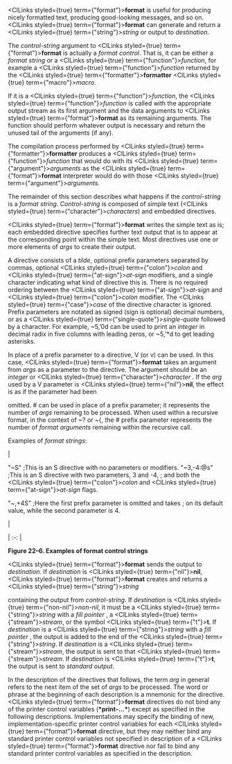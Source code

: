  



<ClLinks styled={true} term={"format"}><b>format</b></ClLinks> is useful for producing nicely formatted text, producing good-looking messages, and so on. <ClLinks styled={true} term={"format"}><b>format</b></ClLinks> can generate and return a <ClLinks styled={true} term={"string"}><i>string</i></ClLinks> or output to *destination*. 



The *control-string* argument to <ClLinks styled={true} term={"format"}><b>format</b></ClLinks> is actually a *format control*. That is, it can be either a *format string* or a <ClLinks styled={true} term={"function"}><i>function</i></ClLinks>, for example a <ClLinks styled={true} term={"function"}><i>function</i></ClLinks> returned by the <ClLinks styled={true} term={"formatter"}><b>formatter</b></ClLinks> <ClLinks styled={true} term={"macro"}><i>macro</i></ClLinks>. 



If it is a <ClLinks styled={true} term={"function"}><i>function</i></ClLinks>, the <ClLinks styled={true} term={"function"}><i>function</i></ClLinks> is called with the appropriate output stream as its first argument and the data arguments to <ClLinks styled={true} term={"format"}><b>format</b></ClLinks> as its remaining arguments. The function should perform whatever output is necessary and return the unused tail of the arguments (if any). 



The compilation process performed by <ClLinks styled={true} term={"formatter"}><b>formatter</b></ClLinks> produces a <ClLinks styled={true} term={"function"}><i>function</i></ClLinks> that would do with its <ClLinks styled={true} term={"argument"}><i>arguments</i></ClLinks> as the <ClLinks styled={true} term={"format"}><b>format</b></ClLinks> interpreter would do with those <ClLinks styled={true} term={"argument"}><i>arguments</i></ClLinks>. 



The remainder of this section describes what happens if the *control-string* is a *format string*. *Control-string* is composed of simple text (<ClLinks styled={true} term={"character"}><i>characters</i></ClLinks>) and embedded directives. 



<ClLinks styled={true} term={"format"}><b>format</b></ClLinks> writes the simple text as is; each embedded directive specifies further text output that is to appear at the corresponding point within the simple text. Most directives use one or more elements of *args* to create their output. 



A directive consists of a *tilde*, optional prefix parameters separated by commas, optional <ClLinks styled={true} term={"colon"}><i>colon</i></ClLinks> and <ClLinks styled={true} term={"at-sign"}><i>at-sign</i></ClLinks> modifiers, and a single character indicating what kind of directive this is. There is no required ordering between the <ClLinks styled={true} term={"at-sign"}><i>at-sign</i></ClLinks> and <ClLinks styled={true} term={"colon"}><i>colon</i></ClLinks> modifier. The <ClLinks styled={true} term={"case"}><i>case</i></ClLinks> of the directive character is ignored. Prefix parameters are notated as signed (sign is optional) decimal numbers, or as a <ClLinks styled={true} term={"single-quote"}><i>single-quote</i></ClLinks> followed by a character. For example, &#126;5,’0d can be used to print an *integer* in decimal radix in five columns with leading zeros, or &#126;5,’\*d to get leading asterisks. 



In place of a prefix parameter to a directive, V (or v) can be used. In this case, <ClLinks styled={true} term={"format"}><b>format</b></ClLinks> takes an argument from *args* as a parameter to the directive. The argument should be an *integer* or <ClLinks styled={true} term={"character"}><i>character</i></ClLinks> . If the *arg* used by a V parameter is <ClLinks styled={true} term={"nil"}><b>nil</b></ClLinks>, the effect is as if the parameter had been 



omitted. # can be used in place of a prefix parameter; it represents the number of *args* remaining to be processed. When used within a recursive format, in the context of &#126;? or &#126;\{, the # prefix parameter represents the number of *format arguments* remaining within the recursive call. 



Examples of *format strings*: 



|<p>"&#126;S" ;This is an S directive with no parameters or modifiers. "&#126;3,-4:@s" ;This is an S directive with two parameters, 3 and -4, ; and both the <ClLinks styled={true} term={"colon"}><i>colon</i></ClLinks> and <ClLinks styled={true} term={"at-sign"}><i>at-sign</i></ClLinks> flags. </p><p>"&#126;,+4S" ;Here the first prefix parameter is omitted and takes ; on its default value, while the second parameter is 4.</p>|

| :-: |





**Figure 22–6. Examples of format control strings** 



<ClLinks styled={true} term={"format"}><b>format</b></ClLinks> sends the output to *destination*. If *destination* is <ClLinks styled={true} term={"nil"}><b>nil</b></ClLinks>, <ClLinks styled={true} term={"format"}><b>format</b></ClLinks> creates and returns a <ClLinks styled={true} term={"string"}><i>string</i></ClLinks> 



 



 



containing the output from *control-string*. If *destination* is <ClLinks styled={true} term={"non-nil"}><i>non-nil</i></ClLinks>, it must be a <ClLinks styled={true} term={"string"}><i>string</i></ClLinks> with a *fill pointer* , a <ClLinks styled={true} term={"stream"}><i>stream</i></ClLinks>, or the symbol <ClLinks styled={true} term={"t"}><b>t</b></ClLinks>. If *destination* is a <ClLinks styled={true} term={"string"}><i>string</i></ClLinks> with a *fill pointer* , the output is added to the end of the <ClLinks styled={true} term={"string"}><i>string</i></ClLinks>. If *destination* is a <ClLinks styled={true} term={"stream"}><i>stream</i></ClLinks>, the output is sent to that <ClLinks styled={true} term={"stream"}><i>stream</i></ClLinks>. If *destination* is <ClLinks styled={true} term={"t"}><b>t</b></ClLinks>, the output is sent to *standard output*. 



In the description of the directives that follows, the term *arg* in general refers to the next item of the set of *args* to be processed. The word or phrase at the beginning of each description is a mnemonic for the directive. <ClLinks styled={true} term={"format"}><b>format</b></ClLinks> directives do not bind any of the printer control variables (**\*print-...\***) except as specified in the following descriptions. Implementations may specify the binding of new, implementation-specific printer control variables for each <ClLinks styled={true} term={"format"}><b>format</b></ClLinks> directive, but they may neither bind any standard printer control variables not specified in description of a <ClLinks styled={true} term={"format"}><b>format</b></ClLinks> directive nor fail to bind any standard printer control variables as specified in the description. 




